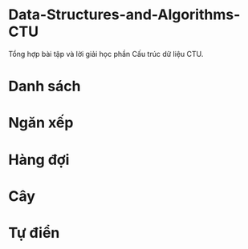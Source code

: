 # Data-Structures-and-Algorithms-CTU
Tổng hợp bài tập và lời giải học phần Cấu trúc dữ liệu CTU.

# Danh sách

# Ngăn xếp

# Hàng đợi

# Cây

# Tự điển
